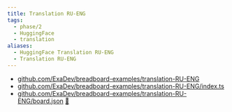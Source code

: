 ```yaml
---
title: Translation RU-ENG
tags:
  - phase/2
  - HuggingFace
  - translation
aliases:
  - HuggingFace Translation RU-ENG
  - Translation RU-ENG
---
```


- [github.com/ExaDev/breadboard-examples/translation-RU-ENG](https://github.com/ExaDev/breadboard-examples/blob/main/src/examples/translation-RU-ENG)
- [github.com/ExaDev/breadboard-examples/translation-RU-ENG/index.ts](https://github.com/ExaDev/breadboard-examples/blob/main/src/examples/translation-RU-ENG/index.ts)
- [github.com/ExaDev/breadboard-examples/translation-RU-ENG/board.json](https://github.com/ExaDev/breadboard-examples/blob/main/src/examples/translation-RU-ENG/board.json) [🔗](https://breadboard-ai.web.app/?mode=list&board=https://raw.githubusercontent.com/ExaDev/breadboard-examples/main/src/examples/text-generation/board.json)
